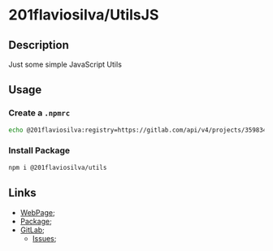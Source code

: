 # 201flaviosilva/UtilsJS

## Description
Just some simple JavaScript Utils

## Usage

### Create a `.npmrc`
```sh 
echo @201flaviosilva:registry=https://gitlab.com/api/v4/projects/35983470/packages/npm/ >> .npmrc
```

### Install Package
```sh
npm i @201flaviosilva/utils
```

## Links
- [WebPage](https://201flaviosilva.gitlab.io/utilsjs/);
- [Package](https://gitlab.com/201flaviosilva/utilsjs/-/packages);
- [GitLab](https://gitlab.com/201flaviosilva/utilsjs/);
	- [Issues](https://gitlab.com/201flaviosilva/utilsjs/-/issues);
